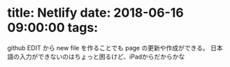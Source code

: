 
title: Netlify
date: 2018-06-16 09:00:00
tags:
===

github EDIT から new file を作ることでも page の更新や作成ができる。
日本語の入力ができないのはちょっと困るけど、iPadからだからかな
